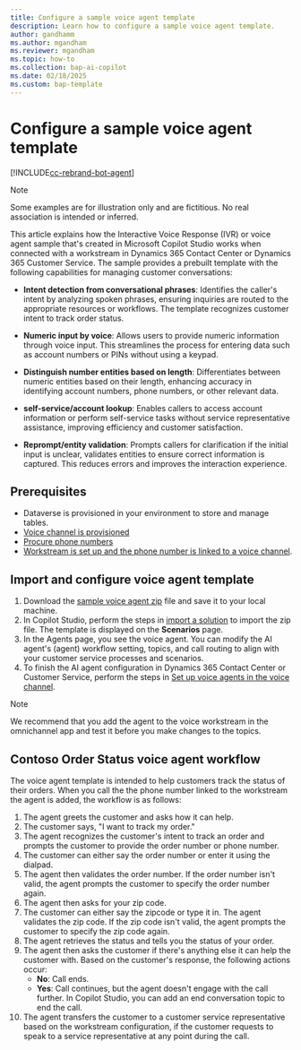 ```yaml
---
title: Configure a sample voice agent template
description: Learn how to configure a sample voice agent template.
author: gandhamm
ms.author: mgandham
ms.reviewer: mgandham
ms.topic: how-to 
ms.collection: bap-ai-copilot
ms.date: 02/18/2025
ms.custom: bap-template
---
```


# Configure a sample voice agent template

[!INCLUDE[cc-rebrand-bot-agent](../includes/cc-rebrand-bot-agent.md)]


 > [!NOTE]
 > Some examples are for illustration only and are fictitious. No real association is intended or inferred.

This article explains how the Interactive Voice Response (IVR) or voice agent sample that's created in Microsoft Copilot Studio works when connected with a workstream in Dynamics 365 Contact Center or Dynamics 365 Customer Service. The sample provides a prebuilt template with the following capabilities for managing customer conversations:

- **Intent detection from conversational phrases**: Identifies the caller's intent by analyzing spoken phrases, ensuring inquiries are routed to the appropriate resources or workflows. The template recognizes customer intent to track order status.

- **Numeric input by voice**: Allows users to provide numeric information through voice input. This streamlines the process for entering data such as account numbers or PINs without using a keypad.

- **Distinguish number entities based on length**: Differentiates between numeric entities based on their length, enhancing accuracy in identifying account numbers, phone numbers, or other relevant data.

- **self-service/account lookup**: Enables callers to access account information or perform self-service tasks without service representative assistance, improving efficiency and customer satisfaction.

- **Reprompt/entity validation**: Prompts callers for clarification if the initial input is unclear, validates entities to ensure correct information is captured. This reduces errors and improves the interaction experience.

## Prerequisites

- Dataverse is provisioned in your environment to store and manage tables.
- [Voice channel is provisioned](../implement/provision-channels.md)
- [Procure phone numbers](/dynamics365/customer-service/administer/voice-channel-manage-phone-numbers?context=/dynamics365/contact-center/context/administer-context)
-  [Workstream is set up and the phone number is linked to a voice channel](/dynamics365/customer-service/administer/voice-channel-inbound-calling?context=/dynamics365/contact-center/context/administer-context). 

## Import and configure voice agent template


1. Download the [sample voice agent zip](https://go.microsoft.com/fwlink/?linkid=2297969) file and save it to your local machine.
1. In Copilot Studio, perform the steps in [import a solution](/microsoft-copilot-studio/authoring-export-import-copilot-components#import-a-solution-to-add-component-collections-to-an-environment) to import the zip file. The template is displayed on the **Scenarios** page.
1. In the Agents page, you see the voice agent. You can modify the AI agent's (agent) workflow setting, topics, and call routing to align with your customer service processes and scenarios.
1. To finish the AI agent configuration in Dynamics 365 Contact Center or Customer Service, perform the steps in [Set up voice agents in the voice channel](/dynamics365/customer-service/administer/voice-channel-pva-bots?context=/dynamics365/contact-center/context/administer-context).

 > [!NOTE]
 > We recommend that you add the agent to the voice workstream in the omnichannel app and test it before you make changes to the topics.

## Contoso Order Status voice agent workflow

The voice agent template is intended to help customers track the status of their orders. When you call the the phone number linked to the workstream the agent is added, the workflow is as follows:

1. The agent greets the customer and asks how it can help.
1. The customer says, "I want to track my order."
1. The agent recognizes the customer's intent to track an order and prompts the customer to provide the order number or phone number. 
1. The customer can either say the order number or enter it using the dialpad. 
1. The agent then validates the order number. If the order number isn't valid, the agent prompts the customer to specify the order number again.  
1. The agent then asks for your zip code. 
1. The customer can either say the zipcode or type it in. The agent validates the zip code. If the zip code isn't valid, the agent prompts the customer to specify the zip code again.
1. The agent retrieves the status and tells you the status of your order.
1. The agent then asks the customer if there's anything else it can help the customer with. Based on the customer's response, the following actions occur:
     - **No**: Call ends. 
     - **Yes**: Call continues, but the agent doesn't engage with the call further. In Copilot Studio, you can add an end conversation topic to end the call.
1. The agent transfers the customer to a customer service representative based on the workstream configuration, if the customer requests to speak to a service representative at any point during the call. 

